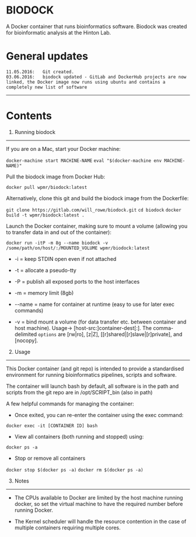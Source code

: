 BIODOCK
====
A Docker container that runs bioinformatics software.
Biodock was created for bioinformatic analysis at the Hinton Lab.


General updates
====

    11.05.2016:   Git created.
    03.06.2016:   biodock updated - GitLab and DockerHub projects are now linked, the Docker image now runs using ubuntu and contains a completely new list of software

-----------




Contents
====

1.	Running biodock
---

  If you are on a Mac, start your Docker machine:

  `docker-machine start MACHINE-NAME`
  `eval "$(docker-machine env MACHINE-NAME)"`


  Pull the biodock image from Docker Hub:

  `docker pull wpmr/biodock:latest`


  Alternatively, clone this git and build the biodock image from the Dockerfile:

  `git clone https://gitlab.com/will_rowe/biodock.git`
  `cd biodock`
  `docker build -t wpmr/biodock:latest .`


  Launch the Docker container, making sure to mount a volume (allowing you to transfer data in and out of the container):

  `docker run -itP -m 8g --name biodock -v /some/path/on/host/:/MOUNTED_VOLUME wpmr/biodock:latest`

  + -i = keep STDIN open even if not attached

  + -t = allocate a pseudo-tty

  + -P = publish all exposed ports to the host interfaces

  + -m = memory limit (8gb)

  + --name = name for container at runtime (easy to use for later exec commands)

  + -v = bind mount a volume (for data transfer etc. between container and host machine). Usage-> [host-src:]container-dest[:<options>]. The comma-delimited `options` are [rw|ro], [z|Z], [[r]shared|[r]slave|[r]private], and [nocopy].




2.	Usage
----

  This Docker container (and git repo) is intended to provide a standardised environment for running bioinformatics pipelines, scripts and software.


  The container will launch bash by default, all software is in the path and scripts from the git repo are in /opt/SCRIPT_bin (also in path)


  A few helpful commands for managing the container:

  + Once exited, you can re-enter the container using the exec command:

  `docker exec -it [CONTAINER ID] bash`

  + View all containers (both running and stopped) using:

  `docker ps -a`

  + Stop or remove all containers

  `docker stop $(docker ps -a)`
  `docker rm $(docker ps -a)`




3. Notes
----

  + The CPUs available to Docker are limited by the host machine running docker, so set the virtual machine to have the required number before running Docker.

  + The Kernel scheduler will handle the resource contention in the case of multiple containers requiring multiple cores.

